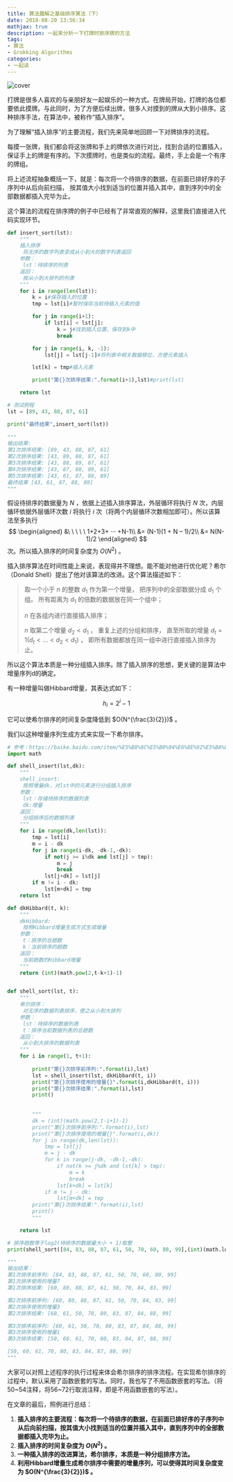 ```yaml
---
title: 算法趣解之基础排序算法（下）
date: 2018-08-20 13:56:34
mathjax: true
description: 一起来分析一下打牌时排序牌的方法
tags: 
- 算法
- Grokking Algorithms
categories: 
- 一起读
---
```

![cover](https://github.com/CosmosNing/CosmosNing.github.io/blob/master/2018/08/20/cover.jpg?raw=true)



打牌是很多人喜欢的与亲朋好友一起娱乐的一种方式。在牌局开始，打牌的各位都要依此摸牌。与此同时，为了方便后续出牌，很多人对摸到的牌从大到小排序。这种排序手法，在算法中，被称作“插入排序”。

 

为了理解“插入排序”的主要流程，我们先来简单地回顾一下对牌排序的流程。

 

每摸一张牌，我们都会将这张牌和手上的牌依次进行对比，找到合适的位置插入，保证手上的牌是有序的。下次摸牌时，也是类似的流程。最终，手上会是一个有序的牌组。

 

将上述流程抽象概括一下，就是：每次将一个待排序的数据，在前面已排好序的子序列中从后向前扫描， 按其值大小找到适当的位置并插入其中，直到序列中的全部数据都插入完毕为止。

 

这个算法的流程在排序牌的例子中已经有了非常直观的解释，这里我们直接进入代码实现环节。



```python
def insert_sort(lst):
    """
    插入排序
     将无序的数字列表变成从小到大的数字列表返回
    参数：
     lst：待排序的列表
    返回：
     按从小到大排列的列表
    """
    for i in range(len(lst)):
        k = i#保存插入的位置
        tmp = lst[i]#暂时保存当前待插入元素的值

        for j in range(i+1):
            if lst[i] < lst[j]:
                k = j#找到插入位置，保存到k中
                break

        for j in range(i, k, -1):
            lst[j] = lst[j-1]#将列表中相关数据移位，方便元素插入

        lst[k] = tmp#插入元素

        print("第{}次排序结果:".format(i+1),lst)#print(lst)

    return lst

# 测试例程
lst = [89, 43, 88, 87, 61]

print("最终结果",insert_sort(lst))
        
"""
输出结果:
第1次排序结果: [89, 43, 88, 87, 61]
第2次排序结果: [43, 89, 88, 87, 61]
第3次排序结果: [43, 88, 89, 87, 61]
第4次排序结果: [43, 87, 88, 89, 61]
第5次排序结果: [43, 61, 87, 88, 89]
最终结果 [43, 61, 87, 88, 89]
"""
```



假设待排序的数据量为 $N$ ，依据上述插入排序算法，外层循环将执行 $N$ 次，内层循环依据外层循环次数 $i$ 将执行 $i$ 次（将两个内层循环次数相加即可）。所以该算法至多执行
$$
\begin{aligned}
&\ \ \ \ \ 1+2+3+ ··· +N-1\\ 
&= (N-1)(1 + N – 1)/2\\
&= N(N-1)/2
\end{aligned}
$$
次。所以插入排序的时间复杂度为 $O(N^{2})$ 。

 

插入排序算法在时间性能上来说，表现得并不理想。能不能对他进行优化呢？希尔（Donald Shell）提出了他对该算法的改进。这个算法描述如下：

 

> 取一个小于 $n$ 的整数 $d_{1}$ 作为第一个增量， 把序列中的全部数据分成 $d_{1}$ 个组。 所有距离为 $d_{1}$ 的倍数的数据放在同一个组中；
>
> $n$ 在各组内进行直接插入排序；
>
> $n$  取第二个增量 $d_{2} < d_{1}$ ， 重复上述的分组和排序， 直至所取的增量 $d_{t}=1(d_{t}< …<d_{2}<d_{1})$ ， 即所有数据都放在同一组中进行直接插入排序为止。

 

所以这个算法本质是一种分组插入排序。除了插入排序的思想，更关键的是算法中增量序列d的确定。

 

有一种增量叫做Hibbard增量，其表达式如下：


$$
h_{i} = 2^{i} - 1
$$


它可以使希尔排序的时间复杂度降低到 $O(N^{\frac{3}{2}})$ 。

 

我们以这种增量序列生成方式来实现一下希尔排序。



```python
# 参考：https://baike.baidu.com/item/%E5%B8%8C%E5%B0%94%E6%8E%92%E5%BA%8F/3229428?fr=aladdin#7_8
import math

def shell_insert(lst,dk):
    """
    shell_insert:
     按照增量dk，对lst中的元素进行分组插入排序
    参数：
     lst：存储待排序的数据列表
     dk:增量
    返回：
     分组排序后的数据列表
    """
    for i in range(dk,len(lst)):
        tmp = lst[i]
        m = i - dk
        for j in range(i-dk, -dk-1,-dk):
            if not(j >= i%dk and lst[j] > tmp):
                m = j
                break
            lst[j+dk] = lst[j]
        if m != i - dk:
            lst[m+dk] = tmp
    return lst

def dkHibbard(t, k):
    """
    dkHibbard:
     按照Hibbard增量生成方式生成增量
    参数：
     t：排序的总趟数
     k：当前排序的趟数
    返回：
     当前趟数的Hibbard增量
    """
    return (int)(math.pow(2,t-k+1)-1)


def shell_sort(lst, t):
    """
    希尔排序：
     对无序的数据列表排序，使之从小到大排列
    参数：
     lst：待排序的数据列表
     t：排序当前数据列表的总趟数
    返回：
     从小到大排序的数据列表
    """
    for i in range(1, t+1):
        
        print("第{}次排序前序列:".format(i),lst)
        lst = shell_insert(lst, dkHibbard(t, i))
        print("第{}次排序使用的增量{}".format(i,dkHibbard(t, i)))
        print("第{}次排序结果:".format(i),lst)
        print()
        
        
        """
        dk = (int)(math.pow(2,t-i+1)-1)
        print("第{}次排序前序列:".format(i),lst)
        print("第{}次排序使用的增量{}".format(i,dk))
        for j in range(dk,len(lst)):
            tmp = lst[j]
            m = j - dk
            for k in range(j-dk, -dk-1,-dk):
                if not(k >= j%dk and lst[k] > tmp):
                    m = k
                    break
                lst[k+dk] = lst[k]
            if m != j - dk:
                lst[m+dk] = tmp
        print("第{}次排序结果:".format(i),lst)
        print()
        """

    return lst

# 排序趟数等于log2(待排序的数据量大小 + 1)取整
print(shell_sort([84, 83, 88, 87, 61, 50, 70, 60, 80, 99],(int)(math.log2(10+1))))

"""
输出结果：
第1次排序前序列: [84, 83, 88, 87, 61, 50, 70, 60, 80, 99]
第1次排序使用的增量7
第1次排序结果: [60, 80, 88, 87, 61, 50, 70, 84, 83, 99]

第2次排序前序列: [60, 80, 88, 87, 61, 50, 70, 84, 83, 99]
第2次排序使用的增量3
第2次排序结果: [60, 61, 50, 70, 80, 83, 87, 84, 88, 99]

第3次排序前序列: [60, 61, 50, 70, 80, 83, 87, 84, 88, 99]
第3次排序使用的增量1
第3次排序结果: [50, 60, 61, 70, 80, 83, 84, 87, 88, 99]

[50, 60, 61, 70, 80, 83, 84, 87, 88, 99]
"""
```



大家可以对照上述程序的执行过程来体会希尔排序的排序流程。在实现希尔排序的过程中，默认采用了函数嵌套的写法。同时，我也写了不用函数嵌套的写法。（将50~54注释，将56~72行取消注释，即是不用函数嵌套的写法）。

 

在文章的最后，照例进行总结：

 

1. **插入排序的主要流程：每次将一个待排序的数据，在前面已排好序的子序列中从后向前扫描，按其值大小找到适当的位置并插入其中，直到序列中的全部数据都插入完毕为止。**
2. **插入排序的时间复杂度为 $O(N^{2})$ 。**
3. **一种插入排序的改进算法，希尔排序，本质是一种分组排序方法。**
4. **利用Hibbard增量生成希尔排序中需要的增量序列，可以使得其时间复杂度变为 $O(N^{\frac{3}{2}})$ 。**